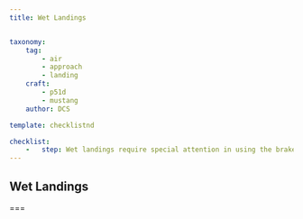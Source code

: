 ```yaml
---
title: Wet Landings 


taxonomy:
    tag:
        - air
        - approach
        - landing
    craft:
        - p51d
        - mustang
    author: DCS

template: checklistnd

checklist:
    -   step: Wet landings require special attention in using the brakes. Avoid jamming the brakes, which could result in skidding out of control. If visibility out of the front windshield is poor, use the front panels on each side of the windshield. 
---
```


## Wet Landings 

===



